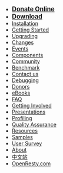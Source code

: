 <!---
    @title         Main Menu
    @creator       Yichun Zhang
    @created       2011-06-21 03:57 GMT
--->

* <big>**[Donate Online](donate-online.html)**</big>
* <big>**[Download](download.html)**</big>
* [Installation](installation.html)
* [Getting Started](getting-started.html)
* [Upgrading](upgrading.html)
* [Changes](changes.html)
* [Events](events.html)
* [Components](components.html)
* [Community](community.html)
* [Benchmark](benchmark.html)
* [Contact us](contact-us.html)
* [Debugging](debugging.html)
* [Donors](donors.html)
* [eBooks](ebooks.html)
* [FAQ](faq.html)
* [Getting Involved](getting-involved.html)
* [Presentations](presentations.html)
* [Profiling](profiling.html)
* [Quality Assurance](quality-assurance.html)
* [Resources](resources.html)
* [Samples](samples.html)
* [User Survey](https://openresty.org/survey/)
* [About](about.html)
* [中文站](/cn/)
* [OpenResty.com](https://openresty.com/)
